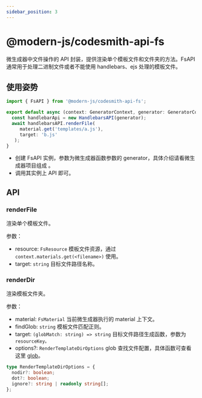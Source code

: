 ```yaml
---
sidebar_position: 3
---
```


# @modern-js/codesmith-api-fs

微生成器中文件操作的 API 封装，提供渲染单个模板文件和文件夹的方法。FsAPI 通常用于处理二进制文件或者不能使用 handlebars、ejs 处理的模板文件。

## 使用姿势

```typescript
import { FsAPI } from '@modern-js/codesmith-api-fs';

export default async (context: GeneratorContext, generator: GeneratorCore) => {
  const handlebarApi = new HandlebarsAPI(generator);
  await handlebarsAPI.renderFile(
     material.get('templates/a.js'),
     target: 'b.js'
   );
}
```

- 创建 FsAPI 实例，参数为微生成器函数参数的 generator，具体介绍请看微生成器项目组成 。
- 调用其实例上 API 即可。

## API

### renderFile

渲染单个模板文件。

参数：

- resource: `FsResource` 模板文件资源，通过 `context.materials.get(<filename>)` 使用。
- target: `string` 目标文件路径名称。

### renderDir

渲染模板文件夹。

参数：

- material: `FsMaterial` 当前微生成器执行的 material 上下文。
- findGlob: `string` 模板文件匹配正则。
- target: `(globMatch: string) => string` 目标文件路径生成函数，参数为 `resourceKey。`
- options?: `RenderTemplateDirOptions` glob 查找文件配置，具体函数可查看这里 [glob](https://www.npmjs.com/package/glob)。

```typescript
type RenderTemplateDirOptions = {
  nodir?: boolean;
  dot?: boolean;
  ignore?: string | readonly string[];
};
```
